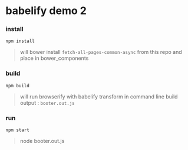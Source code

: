 babelify demo 2
===

### install
`npm install`

> will bower install `fetch-all-pages-common-async` from this repo and place in bower_components

### build
`npm build`

> will run browserify with babelify transform in command line
> build output : `booter.out.js`

### run
`npm start`

> node booter.out.js